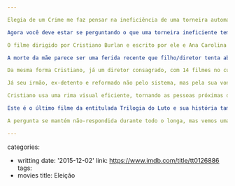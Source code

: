 ```yaml
---

Elegia de um Crime me faz pensar na ineficiência de uma torneira automática de um banheiro público. Às vezes a água vem com uma pressão que acaba molhando tudo em volta, obrigando um funcionário estar constantemente secando. Às vezes ela esguicha por muito pouco tempo, obrigando quem a usa a ficar apertando o botão em vez de lavar a mão. O ponto é que, de um jeito ou de outro, aprendemos a conviver com sistemas que parecem ter surgido com defeito desde o começo.

Agora você deve estar se perguntando o que uma torneira ineficiente tem a ver com um filme sobre um assassinato hediondo. A torneira nada. A ineficiência tudo. Quando Cristiano, o diretor do filme, liga para a polícia com a localização exata do assassino foragido de sua mãe, a resposta é que ele deve ligar para outro setor da segurança pública, pois a pessoa do outro lado da linha é incapaz de ajudá-lo. E assim, como uma torneira com um defeito qualquer, o sistema parece nunca funcionar para o motivo pelo qual ele foi desenhado: lavar as mãos ou pegar criminosos.

O filme dirigido por Cristiano Burlan e escrito por ele e Ana Carolina Marinho é a terceira parte de três filmes chamados de Trilogia do Luto, e caminha para processar a perda irracional de um ente querido e ao mesmo tempo recontruir a figura da querida Isabel, que apesar das poucas fotos, de acordo com seus familiares possuía o dom da beleza para sofrer na vida. Ela sofreu na vida, todos concordam, mas não é dito exatamente como, preferindo o filme manter essa vaga sensação de injustiça no ar.

A morte da mãe parece ser uma ferida recente que filho/diretor tenta abrir como uma maneira de reagir ao brutal acontecimento: sua mãe Isabel é morta anos atrás de maneira covarde, asfixiada pelo seu parceiro, que nunca foi preso; pesa a impunidade e um evento trágico não-concluído nas mentes e corações de todos envolvidos. A filha de Isabel comenta que sempre que alguém que não sabe do falecimento pergunta pela sua mãe ela precisa descrever em detalhes tudo o que ocorreu. Ela espera fazer isso o resto da vida. Pelo menos espera não esquecer até lá.

Da mesma forma Cristiano, já um diretor consagrado, com 14 filmes no currículo, deseja manter em memória de sua mãe um documentário sobre esses momentos. E felizmente ele o faz, pois o resultado constrói personagens da vida real que não são apenas autênticos, mas mais reais do que a ficção nunca será. Sua irmã é um pedaço de pessoa que todos nós já conhecemos. Os que moram ou já visitaram Minas, mais ainda. O sotaque mineiro e a cadência no falar revelam uma familiaridade machucada, traumatizada, mas que segue vivendo. É improvável que uma atriz conseguisse transparecer o trauma sem parecer condenada para o resto da vida. Essa é a virtude de filmar a vida real, ainda que editada.

Já seu irmão, ex-detento e reformado não pelo sistema, mas pela sua vontade de se corrigir (em parte pela sua mãe), é a ovelha negra clássica que constrói o também clássico arco do desajustado. Sua participação começa despretensiosa, mas logo se revela uma daquelas pérolas da vida real, onde o (in)esperado ocorre. Cristiano, mais uma vez, prefere não revelar detalhes da vida de seu irmão, mas apenas seu desfecho recente. Quando acontece no filme gera a ideia de ciclo sem fim. O ciclo da violência oculta.

Cristiano usa uma rima visual eficiente, tornando as pessoas próximas da câmera, ocupando toda a tela, nas cenas que lembram aqueles momentos que é como se a câmera estivesse desligada e as pessoas se soltassem para serem elas mesmas. Alternando entre o modo confessionário e o modo formal o filme vai tecendo uma narrativa poderosa que confia no poder da vida real. Auxiliado pelo teórico e crítico Jean-Claude Bernardet, que já trabalhou com o diretor como protagonista em Fome, existe em Elegia de Um Crime uma fina camada que separa realidade e ficção, tal como foi no filme onde Jean-Claude faz um mendigo que desistiu de sua vida de intelectual, ou levou-a até as últimas consequências. Aqui, lembrando de longe Cabra Marcado Para Morrer, as últimas consequências da impunidade é fazer um filme sobre o assunto.

Este é o último filme da entitulada Trilogia do Luto e sua história também utiliza alguns traços sociais, como a violência contra a mulher. Não se trata do tema principal, mas de algo que paira no ar, alimentado pelos depoimentos que Cristiano coleta para seu filme, principalmente vindo das mulheres e quando elas parecem menos naturais em seu depoimento. O único que parece dar seu depoimento de maneira completamente honesta e natural é seu tio, que além da sinceridade mantém os pés no chão: como uma mulher vai se defender dos canalhas da vida real?

A pergunta se mantém não-respondida durante todo o longa, mas vemos uma cena em que Cristiano treina dar tiros com uma pistola em um alvo inerte. Essa não é a resposta. Cristiano confessa que seu irmão e pai, se estivessem vivos, fariam justiça com as próprias mãos. Ele é incapaz. Seu jeito de se vingar é documentar tudo em um filme. E o jeito das mulheres se defenderem é denunciar essa violência. Tanto o filme quanto a denúncia parecem rasos demais. Principalmente quando Cristiano revela foto do assassino de sua mãe, por alguns poucos segundos. De aparência humilde, negro, ele não é um personagem no filme. O trabalho documental desaba um pouquinho no final ao percebermos que o realismo nem sempre é verdadeiro, mas construído. Mas quem irá criticar frente às injustiças da vida real, onde torneiras e policiais não funcionam como deveriam?

---
```

categories:
- writting
date: '2015-12-02'
link: https://www.imdb.com/title/tt0126886
tags:
- movies
title: Eleição
